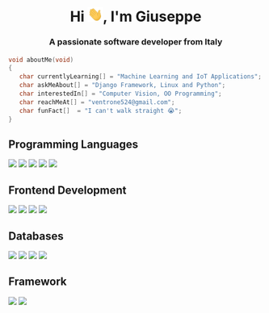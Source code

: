 <h1 align="center">Hi <img src="gifs/wave.gif"  width="30px">, I'm Giuseppe</h1>
<h3 align="center">A passionate software developer from Italy</h3>

```cpp
void aboutMe(void)
{
   char currentlyLearning[] = "Machine Learning and IoT Applications";
   char askMeAbout[] = "Django Framework, Linux and Python";
   char interestedIn[] = "Computer Vision, OO Programming";
   char reachMeAt[] = "ventrone524@gmail.com";
   char funFact[]  = "I can't walk straight 😭";
}
```

## Programming Languages

 <p align="center">
  <div align="left">
    <img src="https://img.shields.io/badge/C-00599C?style=for-the-badge&logo=c&logoColor=white">
     <img src=https://img.shields.io/badge/C%2B%2B-00599C?style=for-the-badge&logo=c%2B%2B&logoColor=white>
     <img src="https://img.shields.io/badge/Python-14354C?style=for-the-badge&logo=python&logoColor=white">
      <img src=https://img.shields.io/badge/JavaScript-F7DF1E?style=for-the-badge&logo=javascript&logoColor=black>
      <img src="https://img.shields.io/badge/Kotlin-0095D5?&style=for-the-badge&logo=kotlin&logoColor=white">
  </div>
  </p>

## Frontend Development

<p align="center">
  <div align="left">
    <img src="https://img.shields.io/badge/Sass-CC6699?style=for-the-badge&logo=sass&logoColor=white">
     <img src="https://img.shields.io/badge/Bootstrap-563D7C?style=for-the-badge&logo=bootstrap&logoColor=white">
     <img src="https://img.shields.io/badge/HTML5-E34F26?style=for-the-badge&logo=html5&logoColor=white">
     <img src="https://img.shields.io/badge/jQuery-0769AD?style=for-the-badge&logo=jquery&logoColor=white">
     
  </div>
  </p>

## Databases

<p align="center">
  <div align="left">
    <img src="https://img.shields.io/badge/MySQL-005C84?style=for-the-badge&logo=mysql&logoColor=white">
     <img src="https://img.shields.io/badge/SQLite-07405E?style=for-the-badge&logo=sqlite&logoColor=white">
     <img src="https://img.shields.io/badge/Oracle-F80000?style=for-the-badge&logo=Oracle&logoColor=white">
     <img src="https://img.shields.io/badge/MongoDB-4EA94B?style=for-the-badge&logo=mongodb&logoColor=white">
  </div>
</p>

## Framework

<p align="center">
  <div align="left">
    <img src="https://img.shields.io/badge/Django-092E20?style=for-the-badge&logo=django&logoColor=white">
     <img src="https://img.shields.io/badge/Flask-000000?style=for-the-badge&logo=flask&logoColor=white">
  </div>
</p>

